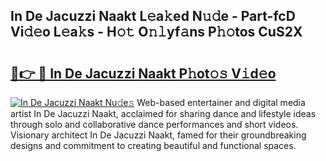 ## In De Jacuzzi Naakt L𝚎a𝚔ed N𝚞𝚍e - Part-fcD Vi𝚍𝚎o L𝚎a𝚔s - H𝚘𝚝 O𝚗𝚕yf𝚊ns P𝚑𝚘tos CuS2X

# <h2><a href="http://kf4bffe.oniu.top/?m=In+De+Jacuzzi+Naakt">🔗👉 🔴 In De Jacuzzi Naakt P𝚑ot𝚘𝚜 V𝚒d𝚎o</a></h2>

[![In De Jacuzzi Naakt Nu𝚍e𝚜](https://i.imgur.com/0qMVB7G.gif)](http://kf4bffe.oniu.top/?m=In+De+Jacuzzi+Naakt)
Web-based entertainer and digital media artist In De Jacuzzi Naakt, acclaimed for sharing dance and lifestyle ideas through solo and collaborative dance performances and short videos. Visionary architect In De Jacuzzi Naakt, famed for their groundbreaking designs and commitment to creating beautiful and functional spaces.  
